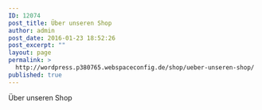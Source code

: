 ```yaml
---
ID: 12074
post_title: Über unseren Shop
author: admin
post_date: 2016-01-23 18:52:26
post_excerpt: ""
layout: page
permalink: >
  http://wordpress.p380765.webspaceconfig.de/shop/ueber-unseren-shop/
published: true
---
```

Über unseren Shop